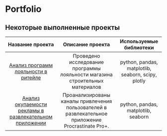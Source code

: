 # Portfolio
## Некоторые выполненные проекты

| Название проекта | Описание проекта| Используемые библиотеки |
|:---------------------------:|:---------------------------: |:---------------------------:|
|[Анализ программ лояльности в ритейле](https://github.com/ValentinaRud/Portfolio/tree/main/Analysis%20of%20loyalty%20programs%20in%20retail)|  Проведено исследование программы лояльности магазина строительных материалов|python, pandas, matplotlib, seaborn, scipy, plotly|
|[Анализ окупаемости рекламы в развлекательном приложении](https://github.com/ValentinaRud/Portfolio/tree/main/Unit%20Ecomony)|  Проанализированы каналы привлечения пользователей в развлекательное приложение Procrastinate Pro+.|python, pandas, matplotlib, seaborn|


